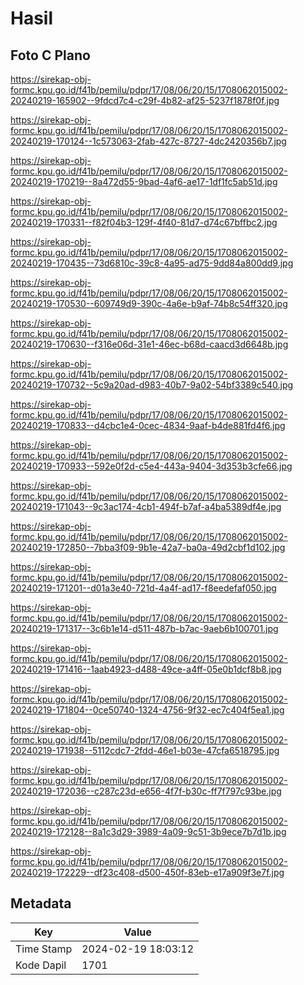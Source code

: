 # Hasil

## Foto C Plano

https://sirekap-obj-formc.kpu.go.id/f41b/pemilu/pdpr/17/08/06/20/15/1708062015002-20240219-165902--9fdcd7c4-c29f-4b82-af25-5237f1878f0f.jpg

https://sirekap-obj-formc.kpu.go.id/f41b/pemilu/pdpr/17/08/06/20/15/1708062015002-20240219-170124--1c573063-2fab-427c-8727-4dc2420356b7.jpg

https://sirekap-obj-formc.kpu.go.id/f41b/pemilu/pdpr/17/08/06/20/15/1708062015002-20240219-170219--8a472d55-9bad-4af6-ae17-1df1fc5ab51d.jpg

https://sirekap-obj-formc.kpu.go.id/f41b/pemilu/pdpr/17/08/06/20/15/1708062015002-20240219-170331--f82f04b3-129f-4f40-81d7-d74c67bffbc2.jpg

https://sirekap-obj-formc.kpu.go.id/f41b/pemilu/pdpr/17/08/06/20/15/1708062015002-20240219-170435--73d6810c-39c8-4a95-ad75-9dd84a800dd9.jpg

https://sirekap-obj-formc.kpu.go.id/f41b/pemilu/pdpr/17/08/06/20/15/1708062015002-20240219-170530--609749d9-390c-4a6e-b9af-74b8c54ff320.jpg

https://sirekap-obj-formc.kpu.go.id/f41b/pemilu/pdpr/17/08/06/20/15/1708062015002-20240219-170630--f316e06d-31e1-46ec-b68d-caacd3d6648b.jpg

https://sirekap-obj-formc.kpu.go.id/f41b/pemilu/pdpr/17/08/06/20/15/1708062015002-20240219-170732--5c9a20ad-d983-40b7-9a02-54bf3389c540.jpg

https://sirekap-obj-formc.kpu.go.id/f41b/pemilu/pdpr/17/08/06/20/15/1708062015002-20240219-170833--d4cbc1e4-0cec-4834-9aaf-b4de881fd4f6.jpg

https://sirekap-obj-formc.kpu.go.id/f41b/pemilu/pdpr/17/08/06/20/15/1708062015002-20240219-170933--592e0f2d-c5e4-443a-9404-3d353b3cfe66.jpg

https://sirekap-obj-formc.kpu.go.id/f41b/pemilu/pdpr/17/08/06/20/15/1708062015002-20240219-171043--9c3ac174-4cb1-494f-b7af-a4ba5389df4e.jpg

https://sirekap-obj-formc.kpu.go.id/f41b/pemilu/pdpr/17/08/06/20/15/1708062015002-20240219-172850--7bba3f09-9b1e-42a7-ba0a-49d2cbf1d102.jpg

https://sirekap-obj-formc.kpu.go.id/f41b/pemilu/pdpr/17/08/06/20/15/1708062015002-20240219-171201--d01a3e40-721d-4a4f-ad17-f8eedefaf050.jpg

https://sirekap-obj-formc.kpu.go.id/f41b/pemilu/pdpr/17/08/06/20/15/1708062015002-20240219-171317--3c6b1e14-d511-487b-b7ac-9aeb6b100701.jpg

https://sirekap-obj-formc.kpu.go.id/f41b/pemilu/pdpr/17/08/06/20/15/1708062015002-20240219-171416--1aab4923-d488-49ce-a4ff-05e0b1dcf8b8.jpg

https://sirekap-obj-formc.kpu.go.id/f41b/pemilu/pdpr/17/08/06/20/15/1708062015002-20240219-171804--0ce50740-1324-4756-9f32-ec7c404f5ea1.jpg

https://sirekap-obj-formc.kpu.go.id/f41b/pemilu/pdpr/17/08/06/20/15/1708062015002-20240219-171938--5112cdc7-2fdd-46e1-b03e-47cfa6518795.jpg

https://sirekap-obj-formc.kpu.go.id/f41b/pemilu/pdpr/17/08/06/20/15/1708062015002-20240219-172036--c287c23d-e656-4f7f-b30c-ff7f797c93be.jpg

https://sirekap-obj-formc.kpu.go.id/f41b/pemilu/pdpr/17/08/06/20/15/1708062015002-20240219-172128--8a1c3d29-3989-4a09-9c51-3b9ece7b7d1b.jpg

https://sirekap-obj-formc.kpu.go.id/f41b/pemilu/pdpr/17/08/06/20/15/1708062015002-20240219-172229--df23c408-d500-450f-83eb-e17a909f3e7f.jpg


## Metadata

| Key        | Value               |
| ---------- | ------------------- |
| Time Stamp | 2024-02-19 18:03:12 |
| Kode Dapil | 1701                |




